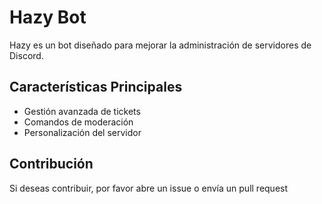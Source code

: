 # Hazy Bot

Hazy es un bot diseñado para mejorar la administración de servidores de Discord.

## Características Principales

- Gestión avanzada de tickets
- Comandos de moderación
- Personalización del servidor

## Contribución

Si deseas contribuir, por favor abre un issue o envía un pull request
